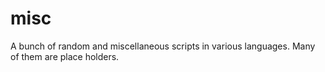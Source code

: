 misc
====

A bunch of random and miscellaneous scripts in various languages. Many of them are place holders.
